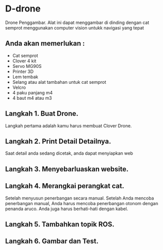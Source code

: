 # D-drone

Drone Penggambar. Alat ini dapat menggambar di dinding dengan cat semprot menggunakan computer vision untukk navigasi yang tepat

## Anda akan memerlukan :

- Cat semprot
- Clover 4 kit
- Servo MG90S
- Printer 3D
- Lem tembak
- Selang atau alat tambahan untuk cat semprot
- Velcro
- 4 paku panjang m4
- 4 baut m4 atau m3

## Langkah 1. Buat Drone.

Langkah pertama adalah kamu harus membuat Clover Drone.

## Langkah 2. Print Detail Detailnya.

Saat detail anda sedang dicetak, anda dapat menyiapkan web

## Langkah 3. Menyebarluaskan website.

## Langkah 4. Merangkai perangkat cat.

Setelah menyusun penerbangan secara manual. Setelah Anda mencoba penerbangan manual, Anda harus mencoba penerbangan otonom dengan penanda aruco. Anda juga harus berhati-hati dengan kabel.

## Langkah 5. Tambahkan topik ROS.

## Langkah 6. Gambar dan Test.
